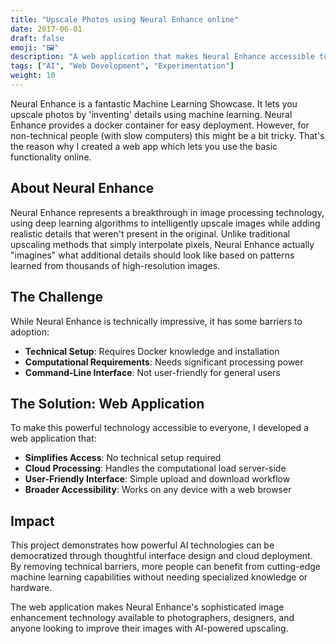 ```yaml
---
title: "Upscale Photos using Neural Enhance online"
date: 2017-06-01
draft: false
emoji: "🖼️"
description: "A web application that makes Neural Enhance accessible to non-technical users for upscaling photos using machine learning."
tags: ["AI", "Web Development", "Experimentation"]
weight: 10
---
```


Neural Enhance is a fantastic Machine Learning Showcase. It lets you upscale photos by 'inventing' details using machine learning. Neural Enhance provides a docker container for easy deployment. However, for non-technical people (with slow computers) this might be a bit tricky. That's the reason why I created a web app which lets you use the basic functionality online.

## About Neural Enhance

Neural Enhance represents a breakthrough in image processing technology, using deep learning algorithms to intelligently upscale images while adding realistic details that weren't present in the original. Unlike traditional upscaling methods that simply interpolate pixels, Neural Enhance actually "imagines" what additional details should look like based on patterns learned from thousands of high-resolution images.

## The Challenge

While Neural Enhance is technically impressive, it has some barriers to adoption:

- **Technical Setup**: Requires Docker knowledge and installation
- **Computational Requirements**: Needs significant processing power
- **Command-Line Interface**: Not user-friendly for general users

## The Solution: Web Application

To make this powerful technology accessible to everyone, I developed a web application that:

- **Simplifies Access**: No technical setup required
- **Cloud Processing**: Handles the computational load server-side
- **User-Friendly Interface**: Simple upload and download workflow
- **Broader Accessibility**: Works on any device with a web browser

## Impact

This project demonstrates how powerful AI technologies can be democratized through thoughtful interface design and cloud deployment. By removing technical barriers, more people can benefit from cutting-edge machine learning capabilities without needing specialized knowledge or hardware.

The web application makes Neural Enhance's sophisticated image enhancement technology available to photographers, designers, and anyone looking to improve their images with AI-powered upscaling.
